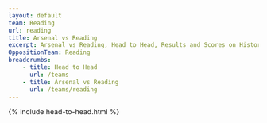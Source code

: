 ```yaml
---
layout: default
team: Reading
url: reading
title: Arsenal vs Reading
excerpt: Arsenal vs Reading, Head to Head, Results and Scores on History of Arsenal Football Club
OppositionTeam: Reading
breadcrumbs:
    - title: Head to Head
      url: /teams
    - title: Arsenal vs Reading
      url: /teams/reading
---
```


{% include head-to-head.html %}